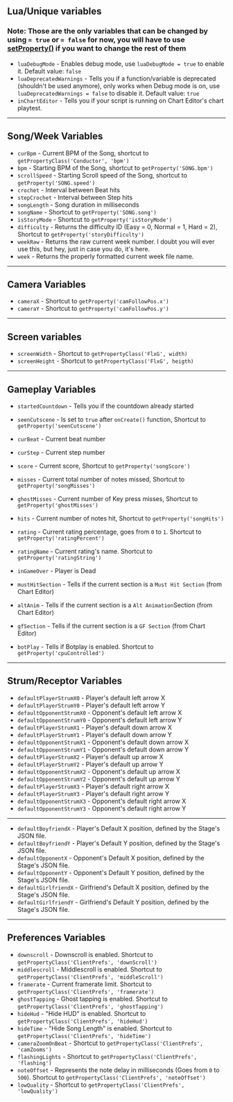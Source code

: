 ## Lua/Unique variables
### Note: Those are the only variables that can be changed by using `= true` or `= false` for now, you will have to use [setProperty()](https://github.com/ShadowMario/FNF-PsychEngine/wiki/Lua-Script-API:-Value-Setting-and-Getting-Functions#setpropertyvariablestring-valuedynamic) if you want to change the rest of them
* `luaDebugMode` - Enables debug mode, use `luaDebugMode = true` to enable it. Default value: `false`
* `luaDeprecatedWarnings` - Tells you if a function/variable is deprecated (shouldn't be used anymore), only works when Debug mode is on, use `luaDeprecatedWarnings = false` to disable it. Default value: `true`
* `inChartEditor` - Tells you if your script is running on Chart Editor's chart playtest.

____
## Song/Week Variables
* `curBpm` - Current BPM of the Song, shortcut to `getPropertyClass('Conductor', 'bpm')`
* `bpm` - Starting BPM of the Song, shortcut to `getProperty('SONG.bpm')`
* `scrollSpeed` - Starting Scroll speed of the Song, shortcut to `getProperty('SONG.speed')`
* `crochet` - Interval between Beat hits
* `stepCrochet` - Interval between Step hits
* `songLength` - Song duration in milliseconds
* `songName` - Shortcut to `getProperty('SONG.song')`
* `isStoryMode` - Shortcut to `getProperty('isStoryMode')`
* `difficulty` - Returns the difficulty ID (Easy = 0, Normal = 1, Hard = 2), Shortcut to `getProperty('storyDifficulty')`
* `weekRaw` - Returns the raw current week number. I doubt you will ever use this, but hey, just in case you do, it's here.
* `week` - Returns the properly formatted current week file name.

____
## Camera Variables
* `cameraX` - Shortcut to `getProperty('camFollowPos.x')`
* `cameraY` - Shortcut to `getProperty('camFollowPos.y')`

____
## Screen variables
* `screenWidth` -  Shortcut to `getPropertyClass('FlxG', width)`
* `screenHeight` -  Shortcut to `getPropertyClass('FlxG', heigth)`

____
## Gameplay Variables
* `startedCountdown` - Tells you if the countdown already started
* `seenCutscene` - Is set to `true` after `onCreate()` function, Shortcut to `getProperty('seenCutscene')`

* `curBeat` - Current beat number
* `curStep` - Current step number

* `score` - Current score, Shortcut to `getProperty('songScore')`
* `misses` - Current total number of notes missed, Shortcut to `getProperty('songMisses')`
* `ghostMisses` - Current number of Key press misses, Shortcut to `getProperty('ghostMisses')`
* `hits` - Current number of notes hit, Shortcut to `getProperty('songHits')`

* `rating` - Current rating percentage, goes from `0` to `1`. Shortcut to `getProperty('ratingPercent')`
* `ratingName` - Current rating's name. Shortcut to `getProperty('ratingString')`

* `inGameOver` - Player is Dead
* `mustHitSection` - Tells if the current section is a `Must Hit Section` (from Chart Editor)
* `altAnim` - Tells if the current section is a `Alt Animation`Section (from Chart Editor)
* `gfSection` - Tells if the current section is a `GF Section` (from Chart Editor)
* `botPlay` - Tells if Botplay is enabled. Shortcut to `getProperty('cpuControlled')`

____
## Strum/Receptor Variables
* `defaultPlayerStrumX0` - Player's default left arrow X
* `defaultPlayerStrumY0` - Player's default left arrow Y
* `defaultOpponentStrumX0` - Opponent's default left arrow X
* `defaultOpponentStrumY0` - Opponent's default left arrow Y
* `defaultPlayerStrumX1` - Player's default down arrow X
* `defaultPlayerStrumY1` - Player's default down arrow Y
* `defaultOpponentStrumX1` - Opponent's default down arrow X
* `defaultOpponentStrumY1` - Opponent's default down arrow Y
* `defaultPlayerStrumX2` - Player's default up arrow X
* `defaultPlayerStrumY2` - Player's default up arrow Y
* `defaultOpponentStrumX2` - Opponent's default up arrow X
* `defaultOpponentStrumY2` - Opponent's default up arrow Y
* `defaultPlayerStrumX3` - Player's default right arrow X
* `defaultPlayerStrumY3` - Player's default right arrow Y
* `defaultOpponentStrumX3` - Opponent's default right arrow X
* `defaultOpponentStrumY3` - Opponent's default right arrow Y

____
* `defaultBoyfriendX` -  Player's Default X position, defined by the Stage's JSON file.
* `defaultBoyfriendY` -  Player's Default Y position, defined by the Stage's JSON file.
* `defaultOpponentX` -  Opponent's Default X position, defined by the Stage's JSON file.
* `defaultOpponentY` -  Opponent's Default Y position, defined by the Stage's JSON file.
* `defaultGirlfriendX` - Girlfriend's Default X position, defined by the Stage's JSON file.
* `defaultGirlfriendY` - Girlfriend's Default Y position, defined by the Stage's JSON file.

____
## Preferences Variables
* `downscroll` - Downscroll is enabled. Shortcut to `getPropertyClass('ClientPrefs', 'downScroll')`
* `middlescroll` - Middlescroll is enabled. Shortcut to `getPropertyClass('ClientPrefs', 'middleScroll')`
* `framerate` - Current framerate limit. Shortcut to `getPropertyClass('ClientPrefs', 'framerate')`
* `ghostTapping` - Ghost tapping is enabled. Shortcut to `getPropertyClass('ClientPrefs', 'ghostTapping')`
* `hideHud` - "Hide HUD" is enabled. Shortcut to `getPropertyClass('ClientPrefs', 'hideHud')`
* `hideTime` - "Hide Song Length" is enabled. Shortcut to `getPropertyClass('ClientPrefs', 'hideTime')`
* `cameraZoomOnBeat` - Shortcut to `getPropertyClass('ClientPrefs', 'camZooms')`
* `flashingLights` - Shortcut to `getPropertyClass('ClientPrefs', 'flashing')`
* `noteOffset` - Represents the note delay in milliseconds (Goes from `0` to `500`). Shortcut to `getPropertyClass('ClientPrefs', 'noteOffset')`
* `lowQuality` - Shortcut to `getPropertyClass('ClientPrefs', 'lowQuality')`
